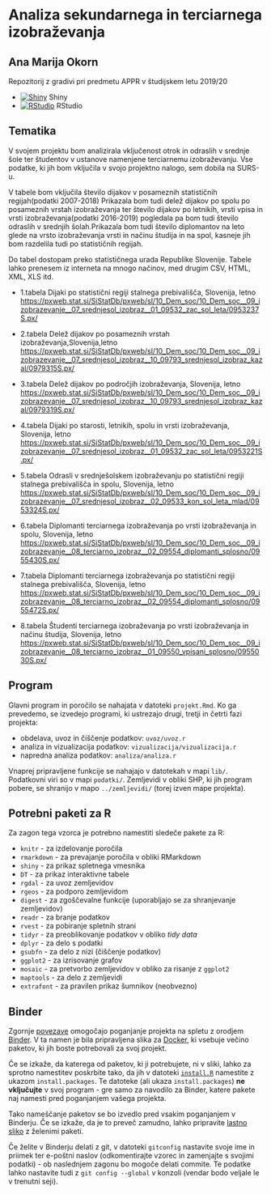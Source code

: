 # Analiza sekundarnega in terciarnega izobraževanja
## Ana Marija Okorn

Repozitorij z gradivi pri predmetu APPR v študijskem letu 2019/20

* [![Shiny](http://mybinder.org/badge.svg)](http://mybinder.org/v2/gh/OkornA18/APPR-2019-20/master?urlpath=shiny/APPR-2019-20/projekt.Rmd) Shiny
* [![RStudio](http://mybinder.org/badge.svg)](http://mybinder.org/v2/gh/OkornA18/APPR-2019-20/master?urlpath=rstudio) RStudio

## Tematika

V svojem projektu bom analizirala vključenost otrok in odraslih v srednje šole ter študentov v ustanove namenjene terciarnemu izobraževanju. Vse podatke, ki jih bom vključila v svojo projektno nalogo, sem dobila na SURS-u.

V tabele bom vključila število dijakov v posameznih statističnih regijah(podatki 2007-2018) Prikazala bom tudi delež dijakov po spolu po posameznih vrstah izobraževanja ter število dijakov po letnikih, vrsti vpisa in vrsti izobraževanja(podatki 2016-2019) pogledala pa bom tudi število odraslih v srednjih šolah.Prikazala bom tudi število diplomantov na leto glede na vrsto izobraževanja vrsti in načinu študija in na spol, kasneje jih bom razdelila tudi po statističnih regijah.

Do tabel dostopam preko statističnega urada Republike Slovenije. Tabele lahko prenesem iz interneta na mnogo načinov, med drugim CSV, HTML, XML, XLS itd.

- 1.tabela Dijaki po statistični regiji stalnega prebivališča, Slovenija, letno https://pxweb.stat.si/SiStatDb/pxweb/sl/10_Dem_soc/10_Dem_soc__09_izobrazevanje__07_srednjesol_izobraz__01_09532_zac_sol_leta/0953237S.px/

- 2.tabela Delež dijakov po posameznih vrstah izobraževanja,Slovenija,letno https://pxweb.stat.si/SiStatDb/pxweb/sl/10_Dem_soc/10_Dem_soc__09_izobrazevanje__07_srednjesol_izobraz__10_09793_srednjesol_izobraz_kazal/0979315S.px/

- 3.tabela Delež dijakov po področjih izobraževanja, Slovenija, letno https://pxweb.stat.si/SiStatDb/pxweb/sl/10_Dem_soc/10_Dem_soc__09_izobrazevanje__07_srednjesol_izobraz__10_09793_srednjesol_izobraz_kazal/0979319S.px/

- 4.tabela Dijaki po starosti, letnikih, spolu in vrsti izobraževanja, Slovenija, letno https://pxweb.stat.si/SiStatDb/pxweb/sl/10_Dem_soc/10_Dem_soc__09_izobrazevanje__07_srednjesol_izobraz__01_09532_zac_sol_leta/0953221S.px/

- 5.tabela Odrasli v srednješolskem izobraževanju po statistični regiji stalnega prebivališča in spolu, Slovenija, letno https://pxweb.stat.si/SiStatDb/pxweb/sl/10_Dem_soc/10_Dem_soc__09_izobrazevanje__07_srednjesol_izobraz__02_09533_kon_sol_leta_mlad/0953324S.px/

- 6.tabela Diplomanti terciarnega izobraževanja po vrsti izobraževanja in spolu, Slovenija, letno https://pxweb.stat.si/SiStatDb/pxweb/sl/10_Dem_soc/10_Dem_soc__09_izobrazevanje__08_terciarno_izobraz__02_09554_diplomanti_splosno/0955430S.px/

- 7.tabela Diplomanti terciarnega izobraževanja po statistični regiji stalnega prebivališča, Slovenija, letno https://pxweb.stat.si/SiStatDb/pxweb/sl/10_Dem_soc/10_Dem_soc__09_izobrazevanje__08_terciarno_izobraz__02_09554_diplomanti_splosno/0955472S.px/

- 8.tabela Študenti terciarnega izobraževanja po vrsti izobraževanja in načinu študija, Slovenija, letno https://pxweb.stat.si/SiStatDb/pxweb/sl/10_Dem_soc/10_Dem_soc__09_izobrazevanje__08_terciarno_izobraz__01_09550_vpisani_splosno/0955030S.px/

## Program

Glavni program in poročilo se nahajata v datoteki `projekt.Rmd`.
Ko ga prevedemo, se izvedejo programi, ki ustrezajo drugi, tretji in četrti fazi projekta:

* obdelava, uvoz in čiščenje podatkov: `uvoz/uvoz.r`
* analiza in vizualizacija podatkov: `vizualizacija/vizualizacija.r`
* napredna analiza podatkov: `analiza/analiza.r`

Vnaprej pripravljene funkcije se nahajajo v datotekah v mapi `lib/`.
Podatkovni viri so v mapi `podatki/`.
Zemljevidi v obliki SHP, ki jih program pobere,
se shranijo v mapo `../zemljevidi/` (torej izven mape projekta).

## Potrebni paketi za R

Za zagon tega vzorca je potrebno namestiti sledeče pakete za R:

* `knitr` - za izdelovanje poročila
* `rmarkdown` - za prevajanje poročila v obliki RMarkdown
* `shiny` - za prikaz spletnega vmesnika
* `DT` - za prikaz interaktivne tabele
* `rgdal` - za uvoz zemljevidov
* `rgeos` - za podporo zemljevidom
* `digest` - za zgoščevalne funkcije (uporabljajo se za shranjevanje zemljevidov)
* `readr` - za branje podatkov
* `rvest` - za pobiranje spletnih strani
* `tidyr` - za preoblikovanje podatkov v obliko *tidy data*
* `dplyr` - za delo s podatki
* `gsubfn` - za delo z nizi (čiščenje podatkov)
* `ggplot2` - za izrisovanje grafov
* `mosaic` - za pretvorbo zemljevidov v obliko za risanje z `ggplot2`
* `maptools` - za delo z zemljevidi
* `extrafont` - za pravilen prikaz šumnikov (neobvezno)

## Binder

Zgornje [povezave](#analiza-podatkov-s-programom-r-201819)
omogočajo poganjanje projekta na spletu z orodjem [Binder](https://mybinder.org/).
V ta namen je bila pripravljena slika za [Docker](https://www.docker.com/),
ki vsebuje večino paketov, ki jih boste potrebovali za svoj projekt.

Če se izkaže, da katerega od paketov, ki ji potrebujete, ni v sliki,
lahko za sprotno namestitev poskrbite tako,
da jih v datoteki [`install.R`](install.R) namestite z ukazom `install.packages`.
Te datoteke (ali ukaza `install.packages`) **ne vključujte** v svoj program -
gre samo za navodilo za Binder, katere pakete naj namesti pred poganjanjem vašega projekta.

Tako nameščanje paketov se bo izvedlo pred vsakim poganjanjem v Binderju.
Če se izkaže, da je to preveč zamudno,
lahko pripravite [lastno sliko](https://github.com/jaanos/APPR-docker) z želenimi paketi.

Če želite v Binderju delati z git,
v datoteki `gitconfig` nastavite svoje ime in priimek ter e-poštni naslov
(odkomentirajte vzorec in zamenjajte s svojimi podatki) -
ob naslednjem zagonu bo mogoče delati commite.
Te podatke lahko nastavite tudi z `git config --global` v konzoli
(vendar bodo veljale le v trenutni seji).
